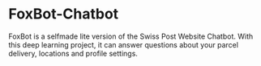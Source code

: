 # FoxBot-Chatbot
FoxBot is a selfmade lite version of the Swiss Post Website Chatbot. With this deep learning project, it can answer questions about your parcel delivery, locations and profile settings.

